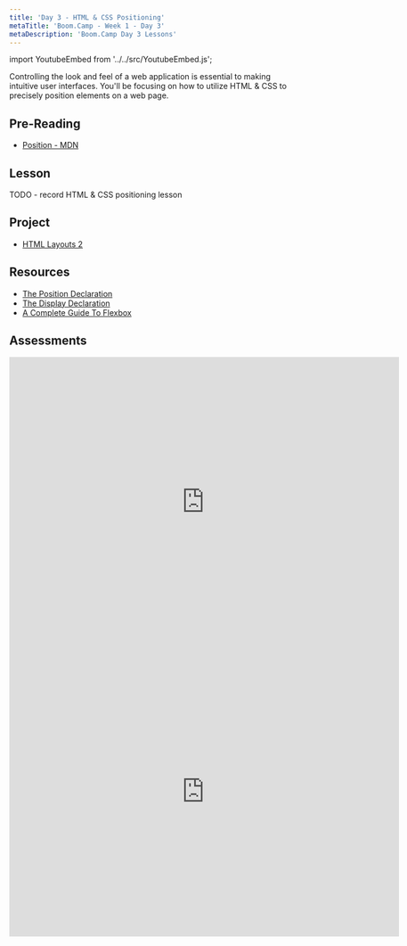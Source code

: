```yaml
---
title: 'Day 3 - HTML & CSS Positioning'
metaTitle: 'Boom.Camp - Week 1 - Day 3'
metaDescription: 'Boom.Camp Day 3 Lessons'
---
```


import YoutubeEmbed from '../../src/YoutubeEmbed.js';

Controlling the look and feel of a web application is essential to making
intuitive user interfaces. You'll be focusing on how to utilize HTML & CSS to
precisely position elements on a web page.

## Pre-Reading

- [Position - MDN](https://developer.mozilla.org/en-US/docs/Web/CSS/position)

## Lesson

TODO - record HTML & CSS positioning lesson
<YoutubeEmbed link="https://www.youtube.com/embed/NpEaa2P7qZI" />

## Project

- [HTML Layouts 2](https://github.com/boomcamp/html-layouts-2)

## Resources

- [The Position Declaration](https://quirksmode.org/css/css2/position.html)
- [The Display Declaration](https://quirksmode.org/css/css2/display.html)
- [A Complete Guide To Flexbox](https://css-tricks.com/snippets/css/a-guide-to-flexbox/)

## Assessments

<iframe src="https://docs.google.com/forms/d/e/1FAIpQLSe5i_zOz6CppM0e83CvEEEBDi41ZPjB8mUi2fV4N8gaDmoVQg/viewform?embedded=true" width="700" height="520" frameborder="0" marginheight="0" marginwidth="0">Loading…</iframe>

<iframe src="https://docs.google.com/forms/d/e/1FAIpQLSdroqVM7X34iG7CsyfzDObTz0vyPdldeOk-YduHbYHGrwCL-w/viewform?embedded=true" width="700" height="520" frameborder="0" marginheight="0" marginwidth="0">Loading…</iframe>

